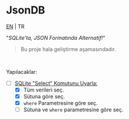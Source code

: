 # JsonDB

[EN](/JsonDB/) | TR

"*SQLite'ta, JSON Formatında Alternatif!*"

> Bu proje hala geliştirme aşamasındadır.

<br />

Yapılacaklar:
- [ ] [SQLite "Select" Komutunu Uyarla:](https://www.sqlite.org/images/syntax/select-stmt.gif)
  - [x] Tüm verileri seç.
  - [x] Sütuna göre seç.
  - [x] `where` Parametresine göre seç.
  - [ ] Sütuna ve `where` parametresine göre seç.
